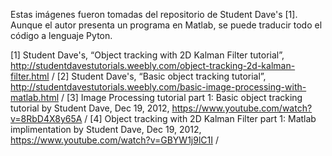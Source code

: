 Estas imágenes fueron tomadas del repositorio de Student Dave's [1]. Aunque el autor presenta un programa en Matlab, se puede traducir todo el código a lenguaje Pyton.

[1] Student Dave's, “Object tracking with 2D Kalman Filter tutorial”, http://studentdavestutorials.weebly.com/object-tracking-2d-kalman-filter.html /
[2] Student Dave's, “Basic object tracking tutorial”, http://studentdavestutorials.weebly.com/basic-image-processing-with-matlab.html /
[3] Image Processing tutorial part 1: Basic object tracking tutorial by Student Dave, Dec 19, 2012, https://www.youtube.com/watch?v=8RbD4X8y65A /
[4] Object tracking with 2D Kalman Filter part 1: Matlab implimentation by Student Dave, Dec 19, 2012, https://www.youtube.com/watch?v=GBYW1j9lC1I /
